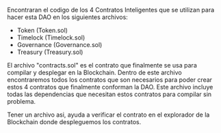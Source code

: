 Encontraran el codigo de los 4 Contratos Inteligentes que se utilizan para hacer esta DAO en los siguientes archivos:

- Token (Token.sol)
- Timelock (Timelock.sol)
- Governance (Governance.sol)
- Treasury (Treasury.sol)

El archivo "contracts.sol" es el contrato que finalmente se usa para compilar y desplegar en la Blockchain. Dentro de este archivo encontraremos todos los contratos que son necesarios para poder crear estos 4 contratos que finalmente conforman la DAO. Este archivo incluye todas las dependencias que necesitan estos contratos para compilar sin problema.

Tener un archivo asi, ayuda a verificar el contrato en el explorador de la Blockchain donde despleguemos los contratos.